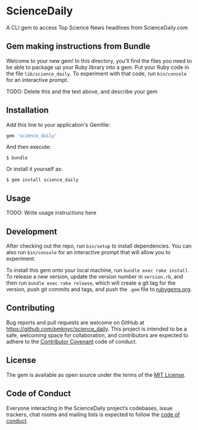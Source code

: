 # ScienceDaily

A CLI gem to access Top Science News headlines from ScienceDaily.com

## Gem making instructions from Bundle

Welcome to your new gem! In this directory, you'll find the files you need to be able to package up your Ruby library into a gem. Put your Ruby code in the file `lib/science_daily`. To experiment with that code, run `bin/console` for an interactive prompt.

TODO: Delete this and the text above, and describe your gem

## Installation

Add this line to your application's Gemfile:

```ruby
gem 'science_daily'
```

And then execute:

    $ bundle

Or install it yourself as:

    $ gem install science_daily

## Usage

TODO: Write usage instructions here

## Development

After checking out the repo, run `bin/setup` to install dependencies. You can also run `bin/console` for an interactive prompt that will allow you to experiment.

To install this gem onto your local machine, run `bundle exec rake install`. To release a new version, update the version number in `version.rb`, and then run `bundle exec rake release`, which will create a git tag for the version, push git commits and tags, and push the `.gem` file to [rubygems.org](https://rubygems.org).

## Contributing

Bug reports and pull requests are welcome on GitHub at https://github.com/pmknyc/science_daily. This project is intended to be a safe, welcoming space for collaboration, and contributors are expected to adhere to the [Contributor Covenant](http://contributor-covenant.org) code of conduct.

## License

The gem is available as open source under the terms of the [MIT License](https://opensource.org/licenses/MIT).

## Code of Conduct

Everyone interacting in the ScienceDaily project’s codebases, issue trackers, chat rooms and mailing lists is expected to follow the [code of conduct](https://github.com/[USERNAME]/science_daily/blob/master/CODE_OF_CONDUCT.md).
